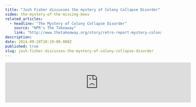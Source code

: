 ```yaml
---
title: "Josh Fisher discusses the mystery of Colony Collapse Disorder"
video: the-mystery-of-the-missing-bees
related_articles:
  - headline: "The Mystery of Colony Collapse Disorder"
    source: "NPR's The Takeaway"
    link: "http://www.thetakeaway.org/story/retro-report-mystery-colony-collapse-disorder/"
description:
date: 2014-09-28T20:19:00.000Z
published: true
slug: josh-fisher-discusses-the-mystery-of-colony-collapse-disorder
---
```


<iframe width="600" height="130" frameborder="0" scrolling="no" src="https://www.wnyc.org/widgets/ondemand_player/takeaway/#file=%2Faudio%2Fxspf%2F403174%2F"></iframe>

